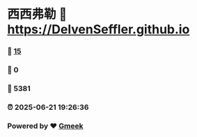 # 西西弗勒 :link: https://DelvenSeffler.github.io 
### :page_facing_up: [15](https://DelvenSeffler.github.io/tag.html) 
### :speech_balloon: 0 
### :hibiscus: 5381 
### :alarm_clock: 2025-06-21 19:26:36 
### Powered by :heart: [Gmeek](https://github.com/Meekdai/Gmeek)
